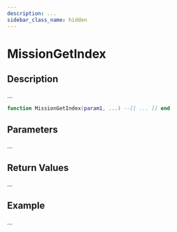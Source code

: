 ```yaml
---
description: ...
sidebar_class_name: hidden
---
```


# MissionGetIndex

## Description

...

```lua
function MissionGetIndex(param1, ...) --[[ ... ]] end
```

## Parameters

...

## Return Values

...

## Example

...

